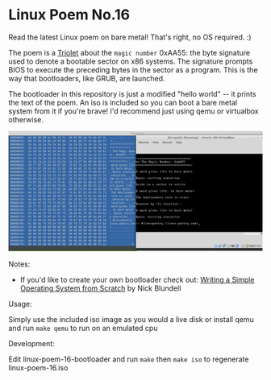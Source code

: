Linux Poem No.16
======================

Read the latest Linux poem on bare metal! That's right, no OS required. :)

The poem is a [Triolet](https://en.wikipedia.org/wiki/Triolet) about the `magic number` 0xAA55: the byte signature used to denote a bootable sector on x86 systems. The signature prompts BIOS to execute the preceding bytes in the sector as a program. This is the way that bootloaders, like GRUB, are launched.

The bootloader in this repository is just a modified "hello world" -- it prints the text of the poem. An iso is included so you can boot a bare metal system from it if you're brave! I'd recommend just using qemu or virtualbox otherwise.

<img src="poem16.png"></img>

Notes:

- If you'd like to create your own bootloader check out: [Writing a Simple Operating System from Scratch](http://www.cs.bham.ac.uk/~exr/lectures/opsys/10_11/lectures/os-dev.pdf) by Nick Blundell

Usage:

  Simply use the included iso image as you would a live disk or install qemu and run ``make qemu`` to run on an emulated cpu

Development:
  
  Edit linux-poem-16-bootloader and run ``make``  then ``make iso`` to regenerate linux-poem-16.iso
